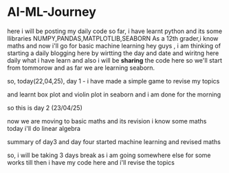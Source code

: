 # AI-ML-Journey
here i will be posting my daily code 
so far, i have learnt python 
and its some llibraries 
NUMPY,PANDAS,MATPLOTLIB,SEABORN
As a 12th grader,i know maths and now i'll go for basic machine learning 
hey guys , i am thinking of starting a daily blogging here by wirtting the day and date and wiritng here daily what i have learn 
and also i will be **sharing** the code here so we'll start from tommorow and as far we are learning seaborn.
<p> so, today(22,04,25), day 1 - i have made a simple game to revise my topics</p>
<p>and learnt box plot and violin plot in seaborn and i am done for the morning </p>
<h>so this is day 2 (23/04/25)</h>
<p> now we are moving to basic maths and its revision i know some maths today i'll do linear algebra</p>
<p> summary of day3 and day four started machine learning and revised maths</p>
<p>so, i will be taking 3 days break as i am  going somewhere else for some works till then i have my code here and i'll revise  the topics</p>
